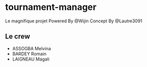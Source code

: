 # tournament-manager
Le magnifique projet
Powered By @Wijin
Concept By @Lautre3091

## Le crew
- ASSOGBA Melvina
- BARDEY Romain
- LAIGNEAU Magali
